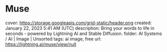 # Muse

cover: https://storage.googleapis.com/grid-static/header.png
created: January 22, 2023 5:41 AM (UTC)
description: Bring your words to life in seconds - powered by Lightning AI and Stable Diffusion.
folder: AI Systems / AI | Image | Unsorted
tags: ai image, free
url: https://lightning.ai/muse/view/null